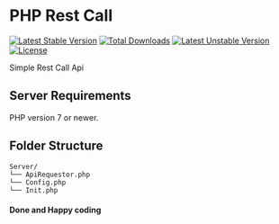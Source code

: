 # PHP Rest Call
[![Latest Stable Version](https://poser.pugx.org/milenial/php-restcall/v/stable)](https://packagist.org/packages/milenial/php-restcall)
[![Total Downloads](https://poser.pugx.org/milenial/php-restcall/downloads)](https://packagist.org/packages/milenial/php-restcall)
[![Latest Unstable Version](https://poser.pugx.org/milenial/php-restcall/v/unstable)](https://packagist.org/packages/milenial/php-restcall)
[![License](https://poser.pugx.org/milenial/php-restcall/license)](https://packagist.org/packages/milenial/php-restcall)

Simple Rest Call Api

## Server Requirements
PHP version 7 or newer.

## Folder Structure
```
Server/
└── ApiRequestor.php
└── Config.php
└── Init.php
```

#### Done and Happy coding
